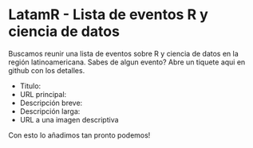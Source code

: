 # LatamR - Lista de eventos R y ciencia de datos

Buscamos reunir una lista de eventos sobre R y ciencia de datos en la región
latinoamericana. Sabes de algun evento? Abre un tiquete aqui en github con los
detalles.

 - Titulo:
 - URL principal: 
 - Descripción breve:
 - Descripción larga:
 - URL a una imagen descriptiva
 
 Con esto lo añadimos tan pronto podemos!
 
